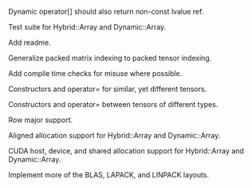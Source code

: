 Dynamic operator[] should also return non-const lvalue ref.

Test suite for Hybrid::Array and Dynamic::Array.

Add readme.

Generalize packed matrix indexing to packed tensor indexing.

Add compile time checks for misuse where possible.

Constructors and operator= for similar, yet different tensors.

Constructors and operator= between tensors of different types.

Row major support.

Aligned allocation support for Hybrid::Array and Dynamic::Array.

CUDA host, device, and shared allocation support for Hybrid::Array and Dynamic::Array.

Implement more of the BLAS, LAPACK, and LINPACK layouts.
